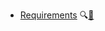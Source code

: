 * [Requirements]({{baseUrl}}/requirements/)
  <trigger for="pop:requirements-preview">:mag:</trigger>[:scroll:](requirements/print.html)

<popover id="pop:requirements-preview" title="Requirements :mag:" placement="right">
  <div slot="content">
    <include src="preview.md" />
  </div>
</popover>
